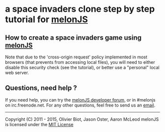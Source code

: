 a space invaders clone step by step tutorial for [melonJS](http://melonjs.org/)
===============================================================================

How to create a space invaders game using [melonJS](http://melonjs.org/)
-------------------------------------------------------------------------------

Note that due to the 'cross-origin request' policy implemented in most browsers (that prevents from accessing local files), you will need to either disable this security check (see the tutorial), or better use a "personal" local web server.

Questions, need help ?
-------------------------------------------------------------------------------
If you need help, you can try the [melonJS developer forum](http://groups.google.com/group/melonjs), or in #melonjs on irc.freenode.net.
For any other questions, feel free to send us an [email](mailto:contact@melonjs.org).


-------------------------------------------------------------------------------
Copyright (C) 2011 - 2015, Olivier Biot, Jason Oster, Aaron McLeod
melonJS is licensed under the [MIT License](http://www.opensource.org/licenses/mit-license.php)
